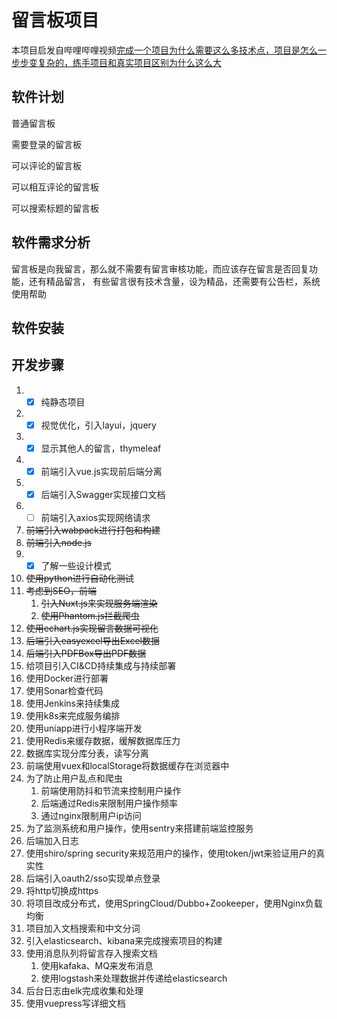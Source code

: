 # 留言板项目

本项目启发自哔哩哔哩视频[完成一个项目为什么需要这么多技术点，项目是怎么一步步变复杂的，练手项目和真实项目区别为什么这么大](https://www.bilibili.com/video/BV1dC4y187i8)

## 软件计划

普通留言板

需要登录的留言板

可以评论的留言板

可以相互评论的留言板

可以搜索标题的留言板

## 软件需求分析

留言板是向我留言，那么就不需要有留言审核功能，而应该存在留言是否回复功能，还有精品留言，
有些留言很有技术含量，设为精品，还需要有公告栏，系统使用帮助

## 软件安装

## 开发步骤

1. - [x] 纯静态项目
2. - [x] 视觉优化，引入layui，jquery
3. - [x] 显示其他人的留言，thymeleaf
4. - [x] 前端引入vue.js实现前后端分离
5. - [x] 后端引入Swagger实现接口文档
6. - [ ] 前端引入axios实现网络请求
7. ~~前端引入wabpack进行打包和构建~~
8. ~~前端引入node.js~~
9. - [x] 了解一些设计模式
10. ~~使用python进行自动化测试~~
11. ~~考虑到SEO，前端~~
    1. ~~引入Nuxt.js来实现服务端渲染~~
    2. ~~使用Phantom.js拦截爬虫~~
12. ~~使用echart.js实现留言数据可视化~~
13. ~~后端引入easyexcel导出Excel数据~~
14. ~~后端引入PDFBox导出PDF数据~~
15. 给项目引入CI&CD持续集成与持续部署
16. 使用Docker进行部署
17. 使用Sonar检查代码
18. 使用Jenkins来持续集成
19. 使用k8s来完成服务编排
20. 使用uniapp进行小程序端开发
21. 使用Redis来缓存数据，缓解数据库压力
22. 数据库实现分库分表，读写分离
23. 前端使用vuex和localStorage将数据缓存在浏览器中
24. 为了防止用户乱点和爬虫
    1. 前端使用防抖和节流来控制用户操作
    2. 后端通过Redis来限制用户操作频率
    3. 通过nginx限制用户ip访问
25. 为了监测系统和用户操作，使用sentry来搭建前端监控服务
26. 后端加入日志
27. 使用shiro/spring security来规范用户的操作，使用token/jwt来验证用户的真实性
28. 后端引入oauth2/sso实现单点登录
29. 将http切换成https
30. 将项目改成分布式，使用SpringCloud/Dubbo+Zookeeper，使用Nginx负载均衡
31. 项目加入文档搜索和中文分词
32. 引入elasticsearch、kibana来完成搜索项目的构建
33. 使用消息队列将留言存入搜索文档
    1. 使用kafaka、MQ来发布消息
    2. 使用logstash来处理数据并传递给elasticsearch
34. 后台日志由elk完成收集和处理
35. 使用vuepress写详细文档


